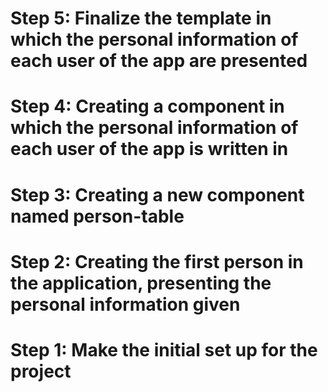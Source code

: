 # Step 5: Finalize the template in which the personal information of each user of the app are presented

# Step 4: Creating a component in which the personal information of each user of the app is written in

# Step 3: Creating a new component named person-table

# Step 2: Creating the first person in the application, presenting the personal information given

# Step 1: Make the initial set up for the project